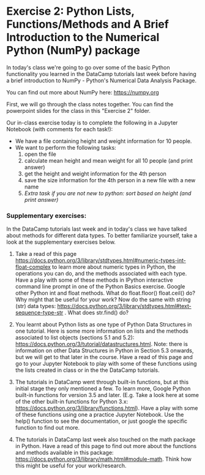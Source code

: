 # Exercise 2: Python Lists, Functions/Methods and A Brief Introduction to the Numerical Python (NumPy) package

In today's class we're going to go over some of the basic Python functionality you learned in the DataCamp tutorials last week before having a brief introduction to NumPy - Python's Numerical Data Analysis Package.

You can find out more about NumPy here: https://numpy.org

First, we will go through the class notes together. You can find the powerpoint slides for the class in this "Exercise 2" folder.

Our in-class exercise today is to complete the following in a Jupyter Notebook (with comments for each task!):
* We have a file containing height and weight information for 10 people.
* We want to perform the following tasks:
  1. open the file
  2. calculate mean height and mean weight for all 10 people (and print answer)
  3. get the height and weight information for the 4th person
  4. save the size information for the 4th person in a new file with a new name
  5. *Extra task if you are not new to python: sort based on height (and print answer)*



### Supplementary exercises:

In the DataCamp tutorials last week and in today's class we have talked about methods for different data types. To better familiarize yourself, take a look at the supplementary exercises below.

1) Take a read of this page https://docs.python.org/3/library/stdtypes.html#numeric-types-int-float-complex to learn more about numeric types in Python, the operations you can do, and the methods associated with each type. Have a play with some of these methods in IPython interactive command line prompt in one of the Python Basics exercise. Google other Python int and float methods. What do float.floor() float.ceil() do? Why might that be useful for your work?
Now do the same with string (str) data types: https://docs.python.org/3/library/stdtypes.html#text-sequence-type-str . What does str.find() do?

2) You learnt about Python lists as one type of Python Data Structures in one tutorial. Here is some more information on lists and the methods associated to list objects (sections 5.1 and 5.2): https://docs.python.org/3/tutorial/datastructures.html. Note: there is information on other Data Structures in Python in Section 5.3 onwards, but we will get to that later in the course. Have a read of this page and go to your Jupyter Notebook to play with some of these functions using the lists created in class or in the the DataCamp tutorials.

3) The tutorials in DataCamp went through built-in functions, but at this initial stage they only mentioned a few. To learn more, Google Python built-in functions for version 3.5 and later. (E.g. Take a look here at some of the other built-in functions for Python 3.x: https://docs.python.org/3/library/functions.html). Have a play with some of these functions using one a practice Jupyter Notebook. Use the help() function to see the documentation, or just google the specific function to find out more.

4) The tutorials in DataCamp last week also touched on the math package in Python. Have a read of this page to find out more about the functions and methods available in this package: https://docs.python.org/3/library/math.html#module-math. Think how this might be useful for your work/research.
